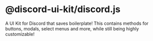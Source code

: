 # @discord-ui-kit/discord.js

A UI Kit for Discord that saves boilerplate!
This contains methods for buttons, modals, select menus and more, while still being highly customizable!
